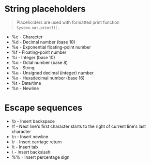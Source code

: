 # String placeholders

> Placeholders are used with formatted print function `System.out.printf()`.

* %c - Character
* %d - Decimal number (base 10)
* %e - Exponential floating-point number
* %f - Floating-point number
* %i - Integer (base 10)
* %o - Octal number (base 8)
* %s - String
* %u - Unsigned decimal (integer) number
* %x - Hexadecimal number (base 16)
* %t - Date/time
* %n - Newline

# Escape sequences

* \b - Insert backspace
* \f - Next line's first character starts to the right of current line's last character
* \n - Insert newline
* \r - Insert carriage return
* \t - Insert tab
* \\ - Insert backslash
* %% - Insert percentage sign

